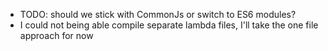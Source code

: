 - TODO: should we stick with CommonJs or switch to ES6 modules?
- I could not being able compile separate lambda files, I'll take the one file approach for now
